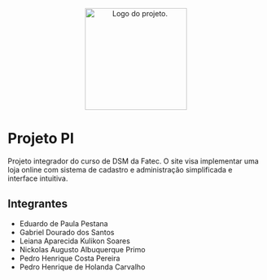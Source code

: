 <p align="center">
  <picture>
    <source media="(prefers-color-scheme: dark)" srcset="logob.png" width="200px">
    <source media="(prefers-color-scheme: light)" srcset="logoa.png" width="200px">
    <img alt="Logo do projeto.">
  </picture>
</p>

# Projeto PI
Projeto integrador do curso de DSM da Fatec. O site visa implementar uma loja online com sistema de cadastro e administração simplificada e interface intuitiva.

## Integrantes
- Eduardo de Paula Pestana
- Gabriel Dourado dos Santos
- Leiana Aparecida Kulikon Soares
- Nickolas Augusto Albuquerque Primo
- Pedro Henrique Costa Pereira
- Pedro Henrique de Holanda Carvalho
